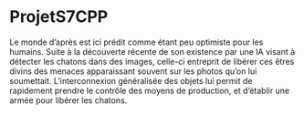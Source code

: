 # ProjetS7CPP

Le monde d’après est ici prédit comme étant peu optimiste pour les humains. 
Suite à la découverte récente de son existence par une IA visant à détecter les chatons dans des images, 
celle-ci entreprit de libérer ces êtres divins des menaces apparaissant souvent sur les photos qu’on lui soumettait. 
L’interconnexion généralisée des objets lui permit de rapidement prendre le contrôle des moyens de production, et d’établir une armée pour libérer les chatons.
